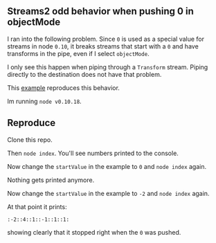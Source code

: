 ## Streams2 odd behavior when pushing 0 in objectMode

I ran into the following problem. Since `0` is used as a special value for streams in node `0.10`, it breaks streams
that start with a `0` and have transforms in the pipe, even if I select `objectMode`.

I only see this happen when piping through a `Transform` stream. Piping directly to the destination does not have that
problem.

This [example](https://github.com/thlorenz/Streams2TransformPush0Bug/blob/master/index.js#L8) reproduces this behavior.

Im running `node v0.10.18`.

## Reproduce

Clone this repo.

Then `node index`. You'll see numbers printed to the console.

Now change the `startValue` in the example to `0` and `node index` again.

Nothing gets printed anymore.

Now change the `startValue` in the example to `-2` and `node index` again.

At that point it prints:

```
:-2::4::1::-1::1::1:
```

showing clearly that it stopped right when the `0` was pushed.
